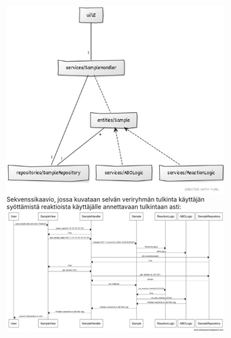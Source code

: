 ![Luokkakaavio](https://github.com/sari-bee/ot-harjoitustyo/blob/master/dokumentaatio/class_diagram.jpg)
Sekvenssikaavio, jossa kuvataan selvän veriryhmän tulkinta käyttäjän syöttämistä reaktioista käyttäjälle annettavaan tulkintaan asti:
![Sekvenssikaavio](https://github.com/sari-bee/ot-harjoitustyo/blob/master/dokumentaatio/sequence_diagram.png)